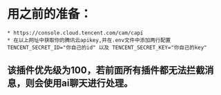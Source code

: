 # 用之前的准备：
    * https://console.cloud.tencent.com/cam/capi
    * 在以上网址中获取你的腾讯云apikey,并在.env文件中添加两行配置TENCENT_SECRET_ID="你自己的id" 以及 TENCENT_SECRET_KEY="你自己的key"
## 该插件优先级为100，若前面所有插件都无法拦截消息，则会使用ai聊天进行处理。
